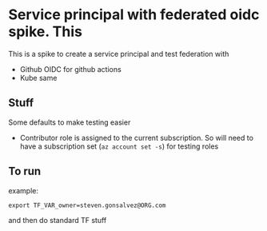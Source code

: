 # Service principal with federated oidc spike. This

This is a spike to create a service principal and test federation with 
- Github OIDC for github actions
- Kube same


## Stuff
Some defaults to make testing easier

- Contributor role is assigned to the current subscription. So will need to have a subscription set (`az account set -s`) for testing roles


## To run

example:

`export TF_VAR_owner=steven.gonsalvez@ORG.com`

and then do standard TF stuff